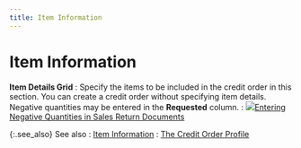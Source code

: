 ```yaml
---
title: Item Information
---
```


# Item Information


**Item Details Grid**
: Specify the items to be included in the credit order in this section. You can create a credit order without specifying item details. Negative quantities may be entered in the **Requested** column.
: ![]({{site.sp_baseurl}}/img/lens.gif)[Entering Negative Quantities in Sales Return Documents]({{site.sp_baseurl}}/sales-ret-docs/sales-ret-doc/contents/item-info/details/add-kits/entering_negative_quantities_in_sales_return_documents.html)


{:.see_also}
See also
: [Item Information]({{site.sp_baseurl}}/sales-ret-docs/sales-ret-doc/contents/item-info/item_details_sales_return_documents_sales_return_document_content.html)
: [The Credit Order Profile]({{site.sp_baseurl}}/sales-ret-docs/cos/create-co/create-a-new-credit-order/the_credit_order_profile.html)
